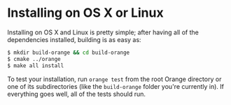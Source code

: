 # Installing on OS X or Linux

Installing on OS X and Linux is pretty simple; after having all of the dependencies installed, building is as easy as:

```sh
$ mkdir build-orange && cd build-orange 
$ cmake ../orange
$ make all install
```

To test your installation, run `orange test` from the root Orange directory or one of its subdirectories (like the `build-orange` folder you're currently in). If everything goes well, all of the tests should run.